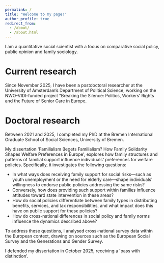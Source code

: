 ```yaml
---
permalink: /
title: "Welcome to my page!"
author_profile: true
redirect_from: 
  - /about/
  - /about.html
---
```


I am a quantitative social scientist with a focus on comparative social policy, public opinion and family sociology.

Current research
======

Since November 2025, I have been a postdoctoral researcher at the University of Amsterdam’s Department of Political Science, working on the NWO-VIDI–funded project “Breaking the Silence: Politics, Workers’ Rights and the Future of Senior Care in Europe.

Doctoral research
======
Between 2021 and 2025, I completed my PhD at the Bremen International Graduate School of Social Sciences, University of Bremen.

My dissertation 'Familialism Begets Familialism? How Family Solidarity Shapes Welfare Preferences in Europe', explores how family structures and patterns of familial support influence individuals' preferences for welfare policies. 
Specifically, it investigates the following questions:

- In what ways does receiving family support for social risks—such as youth unemployment or the need for elderly care—shape individuals' willingness to endorse public policies addressing the same risks?
- Conversely, how does providing such support within families influence attitudes toward state intervention in these areas?
- How do social policies differentiate between family types in distributing benefits, services, and tax responsibilities, and what impact does this have on public support for these policies?
- How do cross-national differences in social policy and family norms influence the dynamics described above?

To address these questions, I analysed cross-national survey data within the European context, drawing on sources such as the European Social Survey and the Generations and Gender Survey.

I defended my dissertation in October 2025, receiving a 'pass with distinction'.


